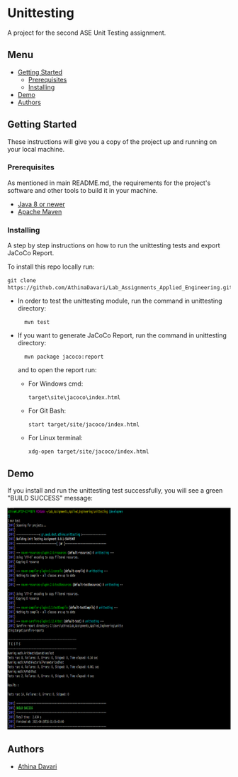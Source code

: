 # Unittesting
A project for the second ASE Unit Testing assignment.

## Menu
- [Getting Started](#getting-started)
    - [Prerequisites](#prerequisites)
    - [Installing](#installing)
- [Demo](#demo)
- [Authors](#authors)

## Getting Started
These instructions will give you a copy of the project up and running on
your local machine.

### Prerequisites
As mentioned in main README.md, the requirements for the project's software and other tools to build it in your machine.
- [Java 8 or newer](https://www.java.com/en/download/manual.jsp)
- [Apache Maven](https://maven.apache.org/download.cgi)

### Installing
A step by step instructions on how to run the unittesting tests and export JaCoCo Report.

To install this repo locally run:

    git clone https://github.com/AthinaDavari/Lab_Assignments_Applied_Engineering.git

- In order to test the unittesting module, run the command in unittesting directory:
    
        mvn test
    
- If you want to generate JaCoCo Report, run the command in unittesting directory:
 
        mvn package jacoco:report
     
  and to open the report run:

   - For Windows cmd:
      
         target\site\jacoco\index.html
           
   - For Git Bash:
   
         start target/site/jacoco/index.html
      
   - For Linux terminal:
   
         xdg-open target/site/jacoco/index.html
    
## Demo
If you install and run the unittesting test successfully, you will see a green "BUILD SUCCESS" message:

<img src="../media/unittesting.png" alt="Quarantine Activities" height="500"/>
    
## Authors
* [Athina Davari](https://github.com/AthinaDavari) 